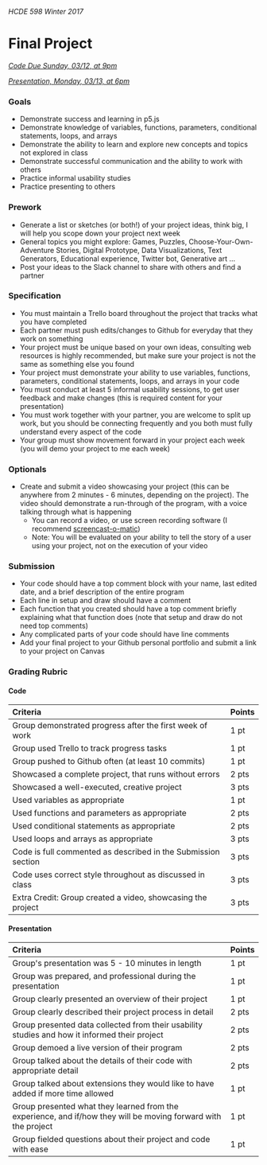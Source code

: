 _HCDE 598 Winter 2017_
# Final Project

_[Code Due Sunday, 03/12, at 9pm](https://canvas.uw.edu/courses/1099807/assignments/3624548)_

_[Presentation, Monday, 03/13, at 6pm](https://canvas.uw.edu/courses/1099807/assignments/3624549)_

### Goals
* Demonstrate success and learning in p5.js
* Demonstrate knowledge of variables, functions, parameters, conditional statements, loops, and arrays
* Demonstrate the ability to learn and explore new concepts and topics not explored in class
* Demonstrate successful communication and the ability to work with others
* Practice informal usability studies
* Practice presenting to others

### Prework
* Generate a list or sketches (or both!) of your project ideas, think big, I will help you scope down your project next week
* General topics you might explore: Games, Puzzles, Choose-Your-Own-Adventure Stories, Digital Prototype, Data Visualizations, Text Generators, Educational experience, Twitter bot, Generative art ...
* Post your ideas to the Slack channel to share with others and find a partner

### Specification
* You must maintain a Trello board throughout the project that tracks what you have completed
* Each partner must push edits/changes to Github for everyday that they work on something
* Your project must be unique based on your own ideas, consulting web resources is highly recommended, but make sure your project is not the same as something else you found
* Your project must demonstrate your ability to use variables, functions, parameters, conditional statements, loops, and arrays in your code
* You must conduct at least 5 informal usability sessions, to get user feedback and make changes (this is required content for your presentation)
* You must work together with your partner, you are welcome to split up work, but you should be connecting frequently and you both must fully understand every aspect of the code
* Your group must show movement forward in your project each week (you will demo your project to me each week)

### Optionals
* Create and submit a video showcasing your project (this can be anywhere from 2 minutes - 6 minutes, depending on the project). The video should demonstrate a run-through of the program, with a voice talking through what is happening
	* You can record a video, or use screen recording software (I recommend [screencast-o-matic](https://screencast-o-matic.com/))
	* Note: You will be evaluated on your ability to tell the story of a user using your project, not on the execution of your video

### Submission
* Your code should have a top comment block with your name, last edited date, and a brief description of the entire program
* Each line in setup and draw should have a comment
* Each function that you created should have a top comment briefly explaining what that function does (note that setup and draw do not need top comments)
* Any complicated parts of your code should have line comments
* Add your final project to your Github personal portfolio and submit a link to your project on Canvas

### Grading Rubric

#### Code

| Criteria | Points |
| :--- | :--- |
| Group demonstrated progress after the first week of work | 1 pt |
| Group used Trello to track progress tasks | 1 pt |
| Group pushed to Github often (at least 10 commits) | 1 pt |
| Showcased a complete project, that runs without errors | 2 pts |
| Showcased a well-executed, creative project | 3 pts |
| Used variables as appropriate | 1 pt |
| Used functions and parameters as appropriate | 2 pts |
| Used conditional statements as appropriate | 2 pts |
| Used loops and arrays as appropriate | 3 pts |
| Code is full commented as described in the Submission section | 3 pts |
| Code uses correct style throughout as discussed in class | 3 pts |
| Extra Credit: Group created a video, showcasing the project | 3 pts |

#### Presentation 

| Criteria | Points |
| :--- | :--- |
| Group's presentation was 5 - 10 minutes in length | 1 pt |
| Group was prepared, and professional during the presentation | 1 pt |
| Group clearly presented an overview of their project | 1 pt |
| Group clearly described their project process in detail | 2 pts |
| Group presented data collected from their usability studies and how it informed their project | 2 pts | 
| Group demoed a live version of their program | 2 pts |
| Group talked about the details of their code with appropriate detail | 2 pts |
| Group talked about extensions they would like to have added if more time allowed | 1 pt |
| Group presented what they learned from the experience, and if/how they will be moving forward with the project | 1 pt |
| Group fielded questions about their project and code with ease | 1 pt |
